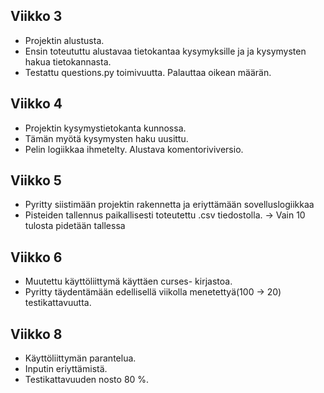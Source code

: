 ## Viikko 3

- Projektin alustusta.
- Ensin toteututtu alustavaa tietokantaa kysymyksille ja ja kysymysten hakua tietokannasta.
- Testattu questions.py toimivuutta. Palauttaa oikean määrän.

## Viikko 4

- Projektin kysymystietokanta kunnossa.
- Tämän myötä kysymysten haku uusittu.
- Pelin logiikkaa ihmetelty. Alustava komentoriviversio.

## Viikko 5

- Pyritty siistimään projektin rakennetta ja eriyttämään sovelluslogiikkaa
- Pisteiden tallennus paikallisesti toteutettu .csv tiedostolla.
 	-> Vain 10 tulosta pidetään tallessa

## Viikko 6

- Muutettu käyttöliittymä käyttäen curses- kirjastoa.
- Pyritty täydentämään edellisellä viikolla menetettyä(100 -> 20) testikattavuutta.

## Viikko 8

- Käyttöliittymän parantelua.
- Inputin eriyttämistä.
- Testikattavuuden nosto 80 %.
